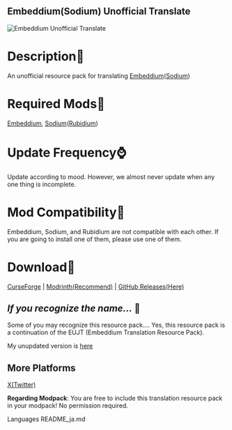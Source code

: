 ## Embeddium(Sodium) Unofficial Translate

![Embeddium Unofficial Translate](https://cdn.modrinth.com/data/cached_images/0f1213c99ad37ce9dc41b691d2bd0516f81e875b.png)

# Description📖
An unofficial resource pack for translating [Embeddium](https://github.com/embeddedt/embeddium)([Sodium](https://github.com/CaffeineMC/sodium-fabric))

# Required Mods🔴
[Embeddium](https://github.com/embeddedt/embeddium), [Sodium](https://github.com/CaffeineMC/sodium-fabric)([Rubidium](https://github.com/Asek3/Rubidium))

# Update Frequency⌚
Update according to mood.
However, we almost never update when any one thing is incomplete.

# Mod Compatibility👜
Embeddium, Sodium, and Rubidium are not compatible with each other. If you are going to install one of them, please use one of them.

# Download📁
[CurseForge](https://www.curseforge.com/minecraft/texture-packs/eujt-continued/files/all?page=1&pageSize=20) | [Modrinth(Recommend)](https://modrinth.com/resourcepack/eujt-continued/versions) | [GitHub Releases(Here)](https://github.com/penpea/eujt-continued/releases)

## _If you recognize the name..._ 🐧
Some of you may recognize this resource pack....
Yes, this resource pack is a continuation of the EUJT (Embeddium Translation Resource Pack).

My unupdated version is [here](https://github.com/penguin06329/Embeddium-Unofficial-Japanese-Translate)

## More Platforms
[X(Twitter)](https://x.com/penguin06329b)

**Regarding Modpack**: 
You are free to include this translation resource pack in your modpack! No permission required.

Languages
README_ja.md
